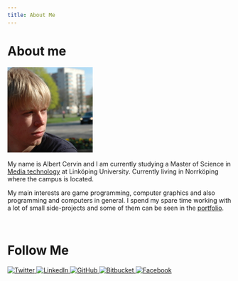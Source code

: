 ```yaml
---
title: About Me
---
```


About me
========

<div class="align_left">
	 <img src="img/abbec.jpg" alt="Albert" />
</div>

My name is Albert Cervin and I am currently studying a 
Master of Science in <a href="http://medieteknik.nu/" rel="external" title="Media technology">
Media technology</a> at Linköping University. 
Currently living in Norrköping where the campus is located.

My main interests are game programming, 
computer graphics and also programming and computers in general. 
I spend my spare time working with a lot of small side-projects 
and some of them can be seen in the [portfolio](/portfolio/).

<br style="clear: both;" />

Follow Me
=========
<div>
<a href="https://twitter.com/#!/albertcervin" title="Twitter" rel="external">
   <img class="thumb" src="/about/img/twitter_32.png" alt="Twitter" />
</a>

<a href="http://www.linkedin.com/profile/view?id=125508833" title="LinkedIn" rel="external">
   <img class="thumb" src="/about/img/linkedin_32.png" alt="LinkedIn" />
</a>

<a href="https://github.com/abbec" title="GitHub" rel="external">
   <img class="thumb" src="/about/img/github_32.png" alt="GitHub" />
</a>

<a href="https://bitbucket.org/abbec" title="Bitbucket" rel="external">
   <img class="thumb" src="/about/img/bitbucket_32.png" alt="Bitbucket" />
</a>

<a href="https://facebook.com/acervin87" title="Facebook" rel="external">
   <img class="thumb" src="/about/img/facebook_32.png" alt="Facebook" />
</a>
</div>